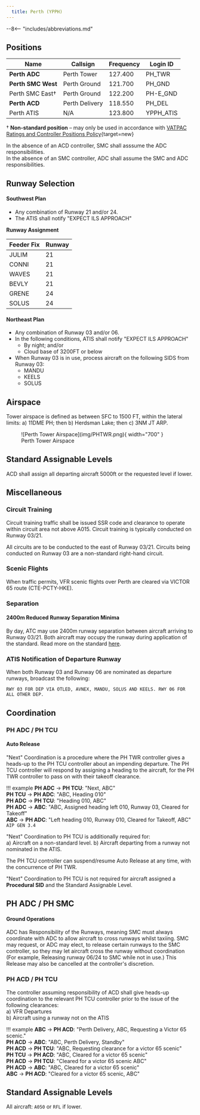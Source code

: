 ```yaml
---
  title: Perth (YPPH)
---
```


--8<-- "includes/abbreviations.md"

## Positions

| Name | Callsign | Frequency | Login ID |
| ---- | -------- | --------- | -------- |
| **Perth ADC** | Perth Tower | 127.400 | PH_TWR |
| **Perth SMC West** | Perth Ground | 121.700 | PH_GND |
| Perth SMC East† | Perth Ground | 122.200 | PH-E_GND |
| **Perth ACD** | Perth Delivery | 118.550 | PH_DEL |
| Perth ATIS | N/A | 123.800 | YPPH_ATIS |

† **Non-standard position** – may only be used in accordance with [VATPAC Ratings and Controller Positions Policy](https://cdn.vatpac.org/documents/policy/Controller+Positions+and+Ratings+Policy+v5.2.pdf){target=new}

In the absence of an ACD controller, SMC shall asssume the ADC responsibilities.  
In the absence of an SMC controller, ADC shall assume the SMC and ADC responsibilities.

## Runway Selection

#### Southwest Plan

- Any combination of Runway 21 and/or 24.
- The ATIS shall notify "EXPECT ILS APPROACH"


**Runway Assignment**

| Feeder Fix | Runway |
| ---------- | ------ |
| JULIM | 21 |
| CONNI | 21 |
| WAVES | 21 |
| BEVLY | 21 | 
| GRENE | 24 |
| SOLUS | 24 |

#### Northeast Plan

- Any combination of Runway 03 and/or 06.
- In the following conditions, ATIS shall notify "EXPECT ILS APPROACH"
    - By night; and/or
    - Cloud base of 3200FT or below
- When Runway 03 is in use, process aircraft on the following SIDS from Runway 03:
    - MANDU
    - KEELS
    - SOLUS

## Airspace
Tower airspace is defined as between SFC to 1500 FT, within the lateral limits:
 a) 11DME PH; then 
 b) Herdsman Lake; then 
 c) 3NM JT ARP.

<figure markdown>
![Perth Tower Airspace](img/PHTWR.png){ width="700" }
  <figcaption>Perth Tower Airspace</figcaption>
</figure>

## Standard Assignable Levels
ACD shall assign all departing aircraft 5000ft or the requested level if lower.
## Miscellaneous

### Circuit Training
Circuit training traffic shall be issued SSR code and clearance to operate within circuit area not above A015. Circuit training is typically conducted on Runway 03/21.

All circuits are to be conducted to the east of Runway 03/21. Circuits being conducted on Runway 03 are a non-standard right-hand circuit.

### Scenic Flights
When traffic permits, VFR scenic flights over Perth are cleared via VICTOR 65 route (CTE-PCTY-HKE).

### Separation
#### 2400m Reduced Runway Separation Minima
By day, ATC may use 2400m runway separation between aircraft arriving to Runway 03/21. Both aircraft may occupy the runway during application of the standard. Read more on the standard [here](../controller-skills/SepStandards.md).

### ATIS Notification of Departure Runway
When both Runway 03 and Runway 06 are nominated as departure runways, broadcast the following:

`RWY 03 FOR DEP VIA OTLED, AVNEX, MANDU, SOLUS AND KEELS. RWY 06 FOR
ALL OTHER DEP.`

## Coordination
### PH ADC / PH TCU
#### Auto Release

"Next" Coordination is a procedure where the PH TWR controller gives a heads-up to the PH TCU controller about an impending departure. The PH TCU controller will respond by assigning a heading to the aircraft, for the PH TWR controller to pass on with their takeoff clearance.

!!! example
    **PH ADC** -> **PH TCU**: "Next, ABC"  
    **PH TCU** -> **PH ADC**: "ABC, Heading 010"  
    **PH ADC** -> **PH TCU**: "Heading 010, ABC"  
    **PH ADC** -> **ABC**: "ABC, Assigned heading left 010, Runway 03, Cleared for Takeoff"  
    **ABC** -> **PH ADC**: "Left heading 010, Runway 010, Cleared for Takeoff, ABC"  
    `AIP GEN 3.4`

"Next" Coordination to PH TCU is additionally required for:  
    a) Aircraft on a non-standard level. 
    b) Aircraft departing from a runway not nominated in the ATIS. 

The PH TCU controller can suspend/resume Auto Release at any time, with the concurrence of PH TWR.

"Next" Coordination to PH TCU is not required for aircraft assigned a **Procedural SID** and the Standard Assignable Level.

## PH ADC / PH SMC
#### Ground Operations
ADC has Responsibility of the Runways, meaning SMC must always coordinate with ADC to allow aircraft to cross runways whilst taxiing. SMC may request, or ADC may elect, to release certain runways to the SMC controller, so they may let aircraft cross the runway without coordination (For example, Releasing runway 06/24 to SMC while not in use.) This Release may also be cancelled at the controller's discretion.

### PH ACD / PH TCU
The controller assuming responsibility of ACD shall give heads-up coordination to the relevant PH TCU controller prior to the issue of the following clearances:  
a) VFR Departures  
b) Aircraft using a runway not on the ATIS

!!! example
    **ABC** -> **PH ACD**: "Perth Delivery, ABC, Requesting a Victor 65 scenic."  
    **PH ACD** -> **ABC**: "ABC, Perth Delivery, Standby"  
    **PH ACD** -> **PH TCU**: "ABC, Requesting clearance for a victor 65 scenic"  
    **PH TCU** -> **PH ACD**: "ABC, Cleared for a victor 65 scenic"  
    **PH ACD** -> **PH TCU**: "Cleared for a victor 65 scenic ABC"  
    **PH ACD** -> **ABC**: "ABC, Cleared for a victor 65 scenic"  
    **ABC** -> **PH ACD**: "Cleared for a victor 65 scenic, ABC"  

## Standard Assignable Levels

All aircraft: `A050` or `RFL` if lower.